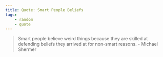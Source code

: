 ```yaml
---
title: Quote: Smart People Beliefs
tags:
    - random
    - quote
---
```


> Smart people believe weird things because they are skilled at defending beliefs they arrived at for non-smart reasons. - Michael Shermer